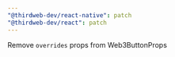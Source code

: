 ```yaml
---
"@thirdweb-dev/react-native": patch
"@thirdweb-dev/react": patch
---
```


Remove `overrides` props from Web3ButtonProps
